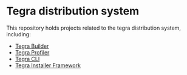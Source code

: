 # Tegra distribution system
This repository holds projects related to the tegra distribution system, including:
- [Tegra Builder](lib/builder/README.md)
- [Tegra Profiler](lib/profiler/README.md)
- [Tegra CLI](lib/cli/README.md)
- [Tegra Installer Framework](lib/installer/README.md)